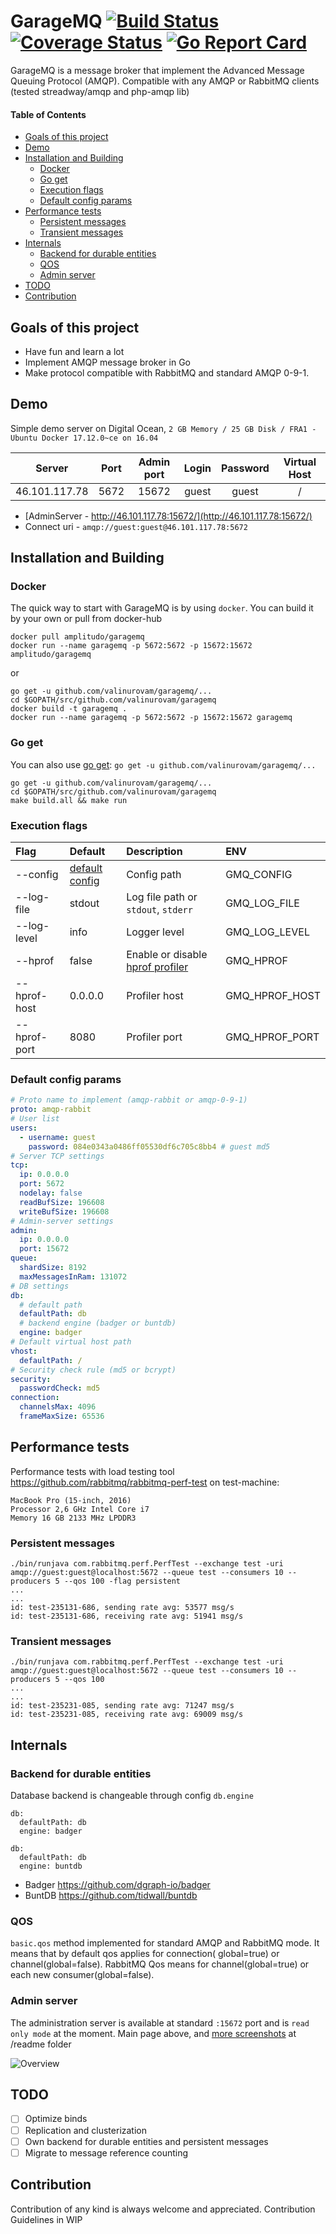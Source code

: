# GarageMQ [![Build Status](https://github.com/valinurovam/garagemq/actions/workflows/build.yml/badge.svg)](https://github.com/valinurovam/garagemq/actions) [![Coverage Status](https://coveralls.io/repos/github/valinurovam/garagemq/badge.svg)](https://coveralls.io/github/valinurovam/garagemq) [![Go Report Card](https://goreportcard.com/badge/github.com/valinurovam/garagemq)](https://goreportcard.com/report/github.com/valinurovam/garagemq)

GarageMQ is a message broker that implement the Advanced Message Queuing Protocol (AMQP). Compatible with any AMQP or
RabbitMQ clients (tested streadway/amqp and php-amqp lib)

#### Table of Contents

- [Goals of this project](#goals-of-this-project)
- [Demo](#demo)
- [Installation and Building](#installation-and-building)
    - [Docker](#docker)
    - [Go get](#go-get)
    - [Execution flags](#execution-flags)
    - [Default config params](#default-config-params)
- [Performance tests](#performance-tests)
    - [Persistent messages](#persistent-messages)
    - [Transient messages](#transient-messages)
- [Internals](#internals)
    - [Backend for durable entities](#backend-for-durable-entities)
    - [QOS](#qos)
    - [Admin server](#admin-server)
- [TODO](#todo)
- [Contribution](#contribution)

## Goals of this project

- Have fun and learn a lot
- Implement AMQP message broker in Go
- Make protocol compatible with RabbitMQ and standard AMQP 0-9-1.

## Demo

Simple demo server on Digital Ocean, ```2 GB Memory / 25 GB Disk / FRA1 - Ubuntu Docker 17.12.0~ce on 16.04```

|     Server    | Port | Admin port | Login | Password | Virtual Host |
|:-------------:|:----:|:----------:|:-----:|:--------:|:------------:|
| 46.101.117.78 | 5672 |    15672    | guest |   guest  |       /      |

- [AdminServer - http://46.101.117.78:15672/](http://46.101.117.78:15672/)
- Connect uri - ```amqp://guest:guest@46.101.117.78:5672```

## Installation and Building

### Docker

The quick way to start with GarageMQ is by using `docker`. You can build it by your own or pull from docker-hub

```shell
docker pull amplitudo/garagemq
docker run --name garagemq -p 5672:5672 -p 15672:15672 amplitudo/garagemq
```

or

```shell
go get -u github.com/valinurovam/garagemq/...
cd $GOPATH/src/github.com/valinurovam/garagemq
docker build -t garagemq .
docker run --name garagemq -p 5672:5672 -p 15672:15672 garagemq

```

### Go get

You can also
use [go get](https://golang.org/cmd/go/#hdr-Download_and_install_packages_and_dependencies): ```go get -u github.com/valinurovam/garagemq/...```

```shell
go get -u github.com/valinurovam/garagemq/...
cd $GOPATH/src/github.com/valinurovam/garagemq
make build.all && make run
```

### Execution flags

| Flag | Default | Description | ENV |
| :--- | :--- | :--- | :--- |
| --config | [default config](#default-config-params) | Config path | GMQ_CONFIG |
| --log-file | stdout | Log file path or `stdout`, `stderr`| GMQ_LOG_FILE |
| --log-level | info | Logger level | GMQ_LOG_LEVEL |
| --hprof | false | Enable or disable [hprof profiler](https://golang.org/pkg/net/http/pprof/#pkg-overview) | GMQ_HPROF |
| --hprof-host | 0.0.0.0 | Profiler host | GMQ_HPROF_HOST |
| --hprof-port | 8080 | Profiler port | GMQ_HPROF_PORT |

### Default config params

```yaml
# Proto name to implement (amqp-rabbit or amqp-0-9-1)
proto: amqp-rabbit
# User list
users:
  - username: guest
    password: 084e0343a0486ff05530df6c705c8bb4 # guest md5
# Server TCP settings
tcp:
  ip: 0.0.0.0
  port: 5672
  nodelay: false
  readBufSize: 196608
  writeBufSize: 196608
# Admin-server settings
admin:
  ip: 0.0.0.0
  port: 15672
queue:
  shardSize: 8192
  maxMessagesInRam: 131072
# DB settings
db:
  # default path 
  defaultPath: db
  # backend engine (badger or buntdb) 
  engine: badger
# Default virtual host path  
vhost:
  defaultPath: /
# Security check rule (md5 or bcrypt)
security:
  passwordCheck: md5
connection:
  channelsMax: 4096
  frameMaxSize: 65536
```

## Performance tests

Performance tests with load testing tool https://github.com/rabbitmq/rabbitmq-perf-test on test-machine:

``` 
MacBook Pro (15-inch, 2016)
Processor 2,6 GHz Intel Core i7
Memory 16 GB 2133 MHz LPDDR3
```

### Persistent messages

```shell
./bin/runjava com.rabbitmq.perf.PerfTest --exchange test -uri amqp://guest:guest@localhost:5672 --queue test --consumers 10 --producers 5 --qos 100 -flag persistent
...
...
id: test-235131-686, sending rate avg: 53577 msg/s
id: test-235131-686, receiving rate avg: 51941 msg/s
```

### Transient messages

```shell
./bin/runjava com.rabbitmq.perf.PerfTest --exchange test -uri amqp://guest:guest@localhost:5672 --queue test --consumers 10 --producers 5 --qos 100
...
...
id: test-235231-085, sending rate avg: 71247 msg/s
id: test-235231-085, receiving rate avg: 69009 msg/s
```

## Internals

### Backend for durable entities

Database backend is changeable through config `db.engine`

```
db:
  defaultPath: db
  engine: badger
```

```
db:
  defaultPath: db
  engine: buntdb
```

- Badger https://github.com/dgraph-io/badger
- BuntDB https://github.com/tidwall/buntdb

### QOS

`basic.qos` method implemented for standard AMQP and RabbitMQ mode. It means that by default qos applies for connection(
global=true) or channel(global=false).
RabbitMQ Qos means for channel(global=true) or each new consumer(global=false).

### Admin server

The administration server is available at standard `:15672` port and is `read only mode` at the moment. Main page above,
and [more screenshots](/readme) at /readme folder

![Overview](readme/overview.jpg)

## TODO

- [ ] Optimize binds
- [ ] Replication and clusterization
- [ ] Own backend for durable entities and persistent messages
- [ ] Migrate to message reference counting

## Contribution

Contribution of any kind is always welcome and appreciated. Contribution Guidelines in WIP
